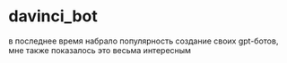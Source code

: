 # davinci_bot
в последнее время набрало популярность создание своих gpt-ботов, мне также показалось это весьма интересным
